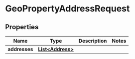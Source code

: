 
# GeoPropertyAddressRequest

## Properties
Name | Type | Description | Notes
------------ | ------------- | ------------- | -------------
**addresses** | [**List&lt;Address&gt;**](Address.md) |  | 



